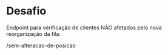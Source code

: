 # Desafio


Endpoint para verificação de clientes NÃO afetados pelo nova reorganização da fila:

/sem-alteracao-de-posicao
